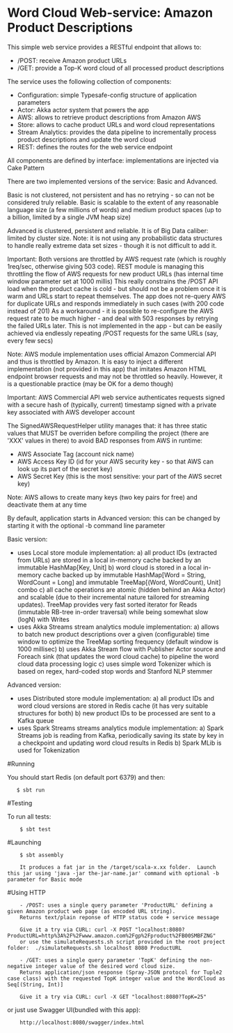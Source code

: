 # Word Cloud Web-service: Amazon Product Descriptions
This simple web service provides a RESTful endpoint that allows to: 
   - /POST: receive Amazon product URLs
   - /GET: provide a Top-K word cloud of all processed product descriptions
   
The service uses the following collection of components:
  - Configuration: simple Typesafe-config structure of application parameters
  - Actor: Akka actor system that powers the app
  - AWS: allows to retrieve product descriptions from Amazon AWS
  - Store: allows to cache product URLs and word cloud representations
  - Stream Analytics: provides the data pipeline to incrementally process product descriptions and update the word cloud
  - REST: defines the routes for the web service endpoint

All components are defined by interface: implementations are injected via Cake Pattern
  
There are two implemented versions of the service: Basic and Advanced. 

Basic is not clustered, not persistent and has no retrying - so can not be considered truly reliable.
Basic is scalable to the extent of any reasonable language size (a few millions of words) and medium product spaces (up to a billion, limited by a single JVM heap size)

Advanced is clustered, persistent and reliable. It is of Big Data caliber: limited by cluster size. 
Note: it is not using any probabilistic data structures to handle really extreme data set sizes - though it is not difficult to add it.

Important: Both versions are throttled by AWS request rate (which is roughly 1req/sec, otherwise giving 503 code). 
REST module is managing this throttling the flow of AWS requests for new product URLs (has internal time window parameter set at 1000 millis)
This really constrains the /POST API load when the product cache is cold - but should not be a problem once it is warm and URLs start to repeat themselves. 
The app does not re-query AWS for duplicate URLs and responds immediately in such cases (with 200 code instead of 201)
As a workaround - it is possible to re-configure the AWS request rate to be much higher - and deal with 503 responses by retrying the failed URLs later.
This is not implemented in the app - but can be easily achieved via endlessly repeating /POST requests for the same URLs (say, every few secs)

Note: AWS module implementation uses official Amazon Commercial API and thus is throttled by Amazon. 
It is easy to inject a different implementation (not provided in this app) that imitates Amazon HTML endpoint browser requests and may not be throttled so heavily. 
However, it is a questionable practice (may be OK for a demo though)
 
Important: AWS Commercial API web service authenticates requests signed with a secure hash of (typically, current) timestamp signed with a private key associated with AWS developer account

The SignedAWSRequestHelper utility manages that: it has three static values that MUST be overriden before compiling the project (there are 'XXX' values in there) to avoid BAD responses from AWS in runtime:
   - AWS Associate Tag (account nick name)
   - AWS Access Key ID (id for your AWS security key - so that AWS can look up its part of the secret key)
   - AWS Secret Key (this is the most sensitive: your part of the AWS secret key)
   
Note: AWS allows to create many keys (two key pairs for free) and deactivate them at any time   

 
By default, application starts in Advanced version: this can be changed by starting it with the optional -b command line parameter   

Basic version: 

  - uses Local store module implementation: 
       a) all product IDs (extracted from URLs) are stored in a local in-memory cache backed by an immutable HashMap[Key, Unit]
       b) word cloud is stored in a local in-memory cache backed up by immutable HashMap[Word = String, WordCount = Long] and immutable TreeMap[(Word, WordCount), Unit] combo
       c) all cache operations are atomic (hidden behind an Akka Actor) and scalable (due to their incremental nature tailored for streaming updates).
       TreeMap provides very fast sorted iterator for Reads (immutable RB-tree in-order traversal) while being somewhat slow (logN) with Writes 
  - uses Akka Streams stream analytics module implementation:
       a) allows to batch new product descriptions over a given (configurable) time window to optimize the TreeMap sorting frequency (default window is 1000 millisec)
       b) uses Akka Stream flow with Publisher Actor source and Foreach sink (that updates the word cloud cache) to pipeline the word cloud data processing logic
       c) uses simple word Tokenizer which is based on regex, hard-coded stop words and Stanford NLP stemmer

Advanced version:

  - uses Distributed store module implementation:
      a) all product IDs and word cloud versions are stored in Redis cache (it has very suitable structures for both)
      b) new product IDs to be processed are sent to a Kafka queue
  - uses Spark Streams streams analytics module implementation:
      a) Spark Streams job is reading from Kafka, periodically saving its state by key in a checkpoint and updating word cloud results in Redis 
      b) Spark MLib is used for Tokenization 
      
#Running

You should start Redis (on default port 6379) and then:

       $ sbt run

#Testing

To run all tests:


        $ sbt test
        
#Launching
        
        $ sbt assembly
        
        It produces a fat jar in the /target/scala-x.xx folder.  Launch this jar using 'java -jar the-jar-name.jar' command with optional -b parameter for Basic mode

#Using HTTP

    	- /POST: uses a single query parameter 'ProductURL' defining a given Amazon product web page (as encoded URL string). 
    	Returns text/plain reponse of HTTP status code + service message
    
    	Give it a try via CURL: curl -X POST "localhost:8080?ProductURL=http%3A%2F%2Fwww.amazon.com%2Fgp%2Fproduct%2FB00SMBFZNG"
        or use the simulateRequests.sh script provided in the root project folder:  ./simulateRequests.sh localhost 8080 ProductURL
    	
    	- /GET: uses a single query parameter 'TopK' defining the non-negative integer value of the desired word cloud size. 
    	Returns application/json response (Spray-JSON protocol for Tuple2 case class) with the requested TopK integer value and the WordCloud as Seq[(String, Int)]
    	
    	Give it a try via CURL: curl -X GET "localhost:8080?TopK=25"
    	
or just use Swagger UI(bundled with this app):

     	http://localhost:8080/swagger/index.html

